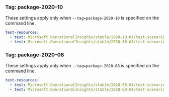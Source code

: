 
### Tag: package-2020-10

These settings apply only when `--tag=package-2020-10` is specified on the command line.

```yaml $(tag) == 'package-2020-10'
test-resources:
  - test: Microsoft.OperationalInsights/stable/2020-10-01/test-scenarios/clusters.yaml
  - test: Microsoft.OperationalInsights/stable/2020-10-01/test-scenarios/workspaces.yaml
```

### Tag: package-2020-08

These settings apply only when `--tag=package-2020-08` is specified on the command line.

```yaml $(tag) == 'package-2020-08'
test-resources:
  - test: Microsoft.OperationalInsights/stable/2020-08-01/test-scenarios/workspaces.yaml
  - test: Microsoft.OperationalInsights/stable/2020-08-01/test-scenarios/clusters.yaml
```
